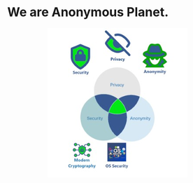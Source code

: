 # We are Anonymous Planet.

<p align="center">
<img src="https://raw.githubusercontent.com/Anon-Planet/thgtoa/main/media/psa-mobile-320-341.jpg" size="300" align=center/>
</p>
